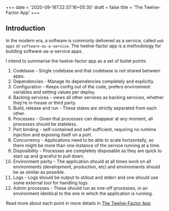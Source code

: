 +++
date = '2020-09-16T22:37:16+05:30'
draft = false
title = 'The Twelve-Factor App'
+++

## Introduction

In the modern era, a software is commonly delivered as a service, called `web apps` or `software-as-a-service`. The twelve-factor app is a methodology for building software-as-a-service apps.

I intend to summarise the twelve-factor app as a set of bullet points: 

1. Codebase - Single codebase and that codebase is not shared between apps.
2. Dependencies - Manage its dependencies completely and explicitly.
3. Configuration - Keeps config out of the code, prefers environment variables and setting values per deploy.
4. Backing services - views all other services as backing services, whether they’re in-house or third party.
5. Build, release and run - These states are strictly separated from each other. 
6. Processes - Given that processes can disappear at any moment, all processes should be stateless.
7. Port binding - self-contained and self-sufficient, requiring no runtime injection and exposing itself on a port.
8. Concurrency - Applications need to be able to scale horizontally, so there might be more than one instance of the service running at a time. 
9. Disposibility - Processes are completely disposable as they are quick to start up and graceful to pull down.
10. Environment parity - The application should at all times work on all environments (development, production, etc) and environments should be as similar as possible.
11. Logs - Logs should be output to stdout and stderr and one should use some external tool for handling logs.
12. Admin processes - These should run as one-off processes, in an environment identical to the one in which the application is running.

Read more about each point in more details in [The Twelve-Factor App](https://12factor.net)
